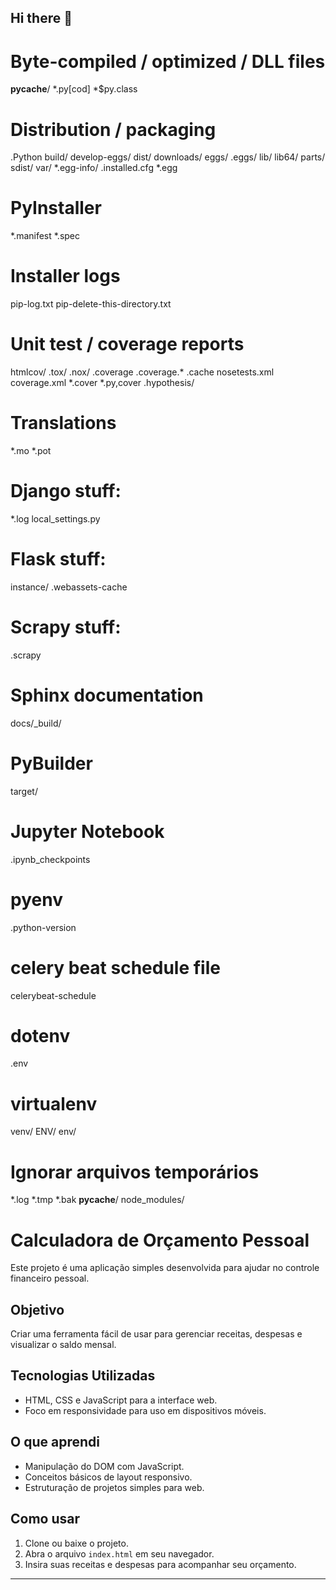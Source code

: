 ## Hi there 👋

<!--
**josuefrancisdev/josuefrancisdev** is a ✨ _special_ ✨ repository because its `README.md` (this file) appears on your GitHub profile.

Here are some ideas to get you started:

- 🔭 I’m currently working on ...
- 🌱 I’m currently learning ...
- 👯 I’m looking to collaborate on ...
- 🤔 I’m looking for help with ...
- 💬 Ask me about ...
- 📫 How to reach me: ...
- 😄 Pronouns: ...
- ⚡ Fun fact: ...
-->
# Byte-compiled / optimized / DLL files
__pycache__/
*.py[cod]
*$py.class

# Distribution / packaging
.Python
build/
develop-eggs/
dist/
downloads/
eggs/
.eggs/
lib/
lib64/
parts/
sdist/
var/
*.egg-info/
.installed.cfg
*.egg

# PyInstaller
*.manifest
*.spec

# Installer logs
pip-log.txt
pip-delete-this-directory.txt

# Unit test / coverage reports
htmlcov/
.tox/
.nox/
.coverage
.coverage.*
.cache
nosetests.xml
coverage.xml
*.cover
*.py,cover
.hypothesis/

# Translations
*.mo
*.pot

# Django stuff:
*.log
local_settings.py

# Flask stuff:
instance/
.webassets-cache

# Scrapy stuff:
.scrapy

# Sphinx documentation
docs/_build/

# PyBuilder
target/

# Jupyter Notebook
.ipynb_checkpoints

# pyenv
.python-version

# celery beat schedule file
celerybeat-schedule

# dotenv
.env

# virtualenv
venv/
ENV/
env/
# Ignorar arquivos temporários
*.log
*.tmp
*.bak
__pycache__/
node_modules/
# Calculadora de Orçamento Pessoal

Este projeto é uma aplicação simples desenvolvida para ajudar no controle financeiro pessoal. 

## Objetivo
Criar uma ferramenta fácil de usar para gerenciar receitas, despesas e visualizar o saldo mensal.

## Tecnologias Utilizadas
- HTML, CSS e JavaScript para a interface web.
- Foco em responsividade para uso em dispositivos móveis.

## O que aprendi
- Manipulação do DOM com JavaScript.
- Conceitos básicos de layout responsivo.
- Estruturação de projetos simples para web.

## Como usar
1. Clone ou baixe o projeto.
2. Abra o arquivo `index.html` em seu navegador.
3. Insira suas receitas e despesas para acompanhar seu orçamento.

---
